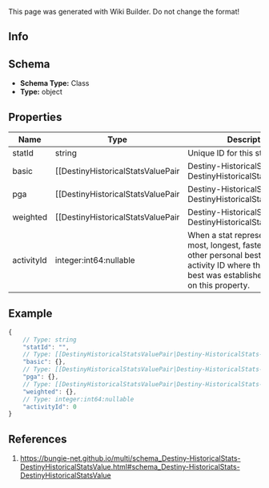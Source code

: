 <span class="wiki-builder">This page was generated with Wiki Builder. Do not change the format!</span>

## Info

## Schema
* **Schema Type:** Class
* **Type:** object

## Properties
Name | Type | Description
---- | ---- | -----------
statId | string | Unique ID for this stat
basic | [[DestinyHistoricalStatsValuePair|Destiny-HistoricalStats-DestinyHistoricalStatsValuePair]] | Basic stat value.
pga | [[DestinyHistoricalStatsValuePair|Destiny-HistoricalStats-DestinyHistoricalStatsValuePair]] | Per game average for the statistic, if applicable
weighted | [[DestinyHistoricalStatsValuePair|Destiny-HistoricalStats-DestinyHistoricalStatsValuePair]] | Weighted value of the stat if a weight greater than 1 has been assigned.
activityId | integer:int64:nullable | When a stat represents the best, most, longest, fastest or some other personal best, the actual activity ID where that personal best was established is available on this property.

## Example
```javascript
{
    // Type: string
    "statId": "",
    // Type: [[DestinyHistoricalStatsValuePair|Destiny-HistoricalStats-DestinyHistoricalStatsValuePair]]
    "basic": {},
    // Type: [[DestinyHistoricalStatsValuePair|Destiny-HistoricalStats-DestinyHistoricalStatsValuePair]]
    "pga": {},
    // Type: [[DestinyHistoricalStatsValuePair|Destiny-HistoricalStats-DestinyHistoricalStatsValuePair]]
    "weighted": {},
    // Type: integer:int64:nullable
    "activityId": 0
}

```

## References
1. https://bungie-net.github.io/multi/schema_Destiny-HistoricalStats-DestinyHistoricalStatsValue.html#schema_Destiny-HistoricalStats-DestinyHistoricalStatsValue
